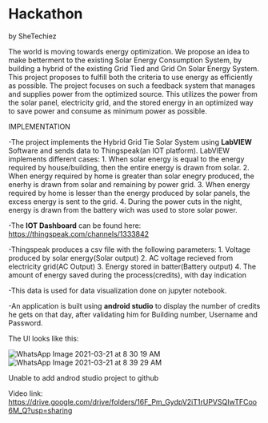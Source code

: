 # Hackathon
by SheTechiez

The world is moving towards energy optimization. We propose an idea to make betterment to the existing Solar Energy Consumption System, by building a hybrid of the existing Grid Tied and Grid On Solar Energy System.
This project proposes to fulfill both the criteria to use energy as efficiently as possible. The project focuses on such a feedback system that manages and supplies power from the optimized source. This utilizes the power from the solar panel, electricity grid, and the stored energy in an optimized way to save power and consume as minimum power as possible.

IMPLEMENTATION

-The project implements the Hybrid Grid Tie Solar System using **LabVIEW** Software and sends data to Thingspeak(an IOT platform).
LabVIEW implements different cases: 1. When solar energy is equal to the energy required by house/building, then the entire energy is drawn from solar.
                                    2. When energy required by home is greater than solar enegry produced, the enerhy is drawn from solar and remaining by power grid.
                                    3. When energy required by home is lesser than the energy produced by solar panels, the excess energy is sent to the grid.
                                    4. During the power cuts in the night, energy is drawn from the battery wich was used to store solar power.

-The **IOT Dashboard** can be found here: https://thingspeak.com/channels/1333842 

-Thingspeak produces a csv file with the following parameters: 1. Voltage produced by solar energy(Solar output)
                                                               2. AC voltage recieved from electricity grid(AC Output)
                                                               3. Energy stored in batter(Battery output)
                                                               4. The amount of energy saved during the process(credits), with day indication

-This data is used for data visualization done on jupyter notebook.

-An application is built using **android studio** to display the number of credits he gets on that day, after validating him for Building number, Username and Password.

The UI looks like this:

![WhatsApp Image 2021-03-21 at 8 30 19 AM](https://user-images.githubusercontent.com/56498610/111892398-2e48aa00-8a21-11eb-8b8b-85a0fc02e34e.jpeg)
![WhatsApp Image 2021-03-21 at 8 39 29 AM](https://user-images.githubusercontent.com/56498610/111892407-4ae4e200-8a21-11eb-813d-0f54b7651ac5.jpeg)

Unable to add androd studio project to github


Video link: https://drive.google.com/drive/folders/16F_Pm_GydpV2iT1rUPVSQIwTFCoo6M_Q?usp=sharing




